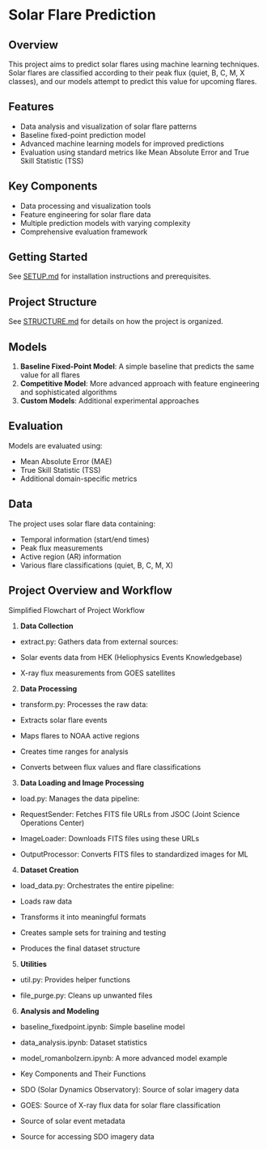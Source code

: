 # Solar Flare Prediction

## Overview
This project aims to predict solar flares using machine learning techniques. Solar flares are classified according to their peak flux (quiet, B, C, M, X classes), and our models attempt to predict this value for upcoming flares.

## Features
- Data analysis and visualization of solar flare patterns
- Baseline fixed-point prediction model
- Advanced machine learning models for improved predictions
- Evaluation using standard metrics like Mean Absolute Error and True Skill Statistic (TSS)

## Key Components
- Data processing and visualization tools
- Feature engineering for solar flare data
- Multiple prediction models with varying complexity
- Comprehensive evaluation framework

## Getting Started
See [SETUP.md](SETUP.md) for installation instructions and prerequisites.

## Project Structure
See [STRUCTURE.md](STRUCTURE.md) for details on how the project is organized.

## Models
1. **Baseline Fixed-Point Model**: A simple baseline that predicts the same value for all flares
2. **Competitive Model**: More advanced approach with feature engineering and sophisticated algorithms
3. **Custom Models**: Additional experimental approaches

## Evaluation
Models are evaluated using:
- Mean Absolute Error (MAE)
- True Skill Statistic (TSS)
- Additional domain-specific metrics

## Data
The project uses solar flare data containing:
- Temporal information (start/end times)
- Peak flux measurements
- Active region (AR) information
- Various flare classifications (quiet, B, C, M, X)

## Project Overview and Workflow

Simplified Flowchart of Project Workflow

1. **Data Collection**

- extract.py: Gathers data from external sources:

- Solar events data from HEK (Heliophysics Events Knowledgebase)

- X-ray flux measurements from GOES satellites

2. **Data Processing**

- transform.py: Processes the raw data:

- Extracts solar flare events

- Maps flares to NOAA active regions

- Creates time ranges for analysis

- Converts between flux values and flare classifications

3. **Data Loading and Image Processing**

- load.py: Manages the data pipeline:

- RequestSender: Fetches FITS file URLs from JSOC (Joint Science Operations Center)

- ImageLoader: Downloads FITS files using these URLs

- OutputProcessor: Converts FITS files to standardized images for ML

4. **Dataset Creation**

- load_data.py: Orchestrates the entire pipeline:

- Loads raw data

- Transforms it into meaningful formats

- Creates sample sets for training and testing

- Produces the final dataset structure

5. **Utilities**

- util.py: Provides helper functions

- file_purge.py: Cleans up unwanted files

6. **Analysis and Modeling**

- baseline_fixedpoint.ipynb: Simple baseline model

- data_analysis.ipynb: Dataset statistics

- model_romanbolzern.ipynb: A more advanced model example

- Key Components and Their Functions

- SDO (Solar Dynamics Observatory): Source of solar imagery data

- GOES: Source of X-ray flux data for solar flare classification

- Source of solar event metadata

- Source for accessing SDO imagery data


